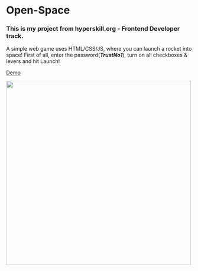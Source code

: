 # Open-Space

### This is my project from hyperskill.org - Frontend Developer track.

A simple web game uses HTML/CSS/JS, where you can launch a rocket into space! First of all, enter the password(***TrustNo1***), turn on all checkboxes & levers and hit Launch!

[Demo](https://ilia-io.github.io/Open-Space/)

<img width="500" src="docs/demo.gif"/>
